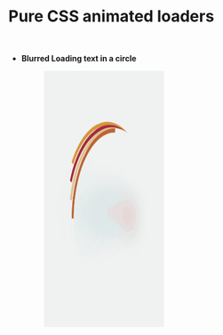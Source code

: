 # Pure CSS animated loaders

<br>
<ul>
  <li><b>Blurred Loading text in a circle</b><br>
    <p float="left">
      <img src="ss/blurred_text_w_spinner.gif" width="216" height="460" hspace="40">
    </p>
  </li>
  <br>